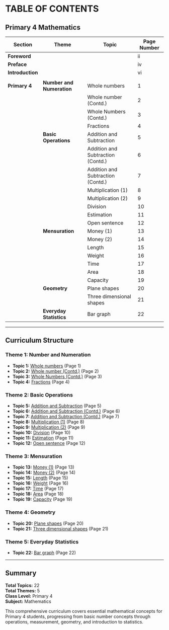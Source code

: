 # TABLE OF CONTENTS
## Primary 4 Mathematics

| Section | Theme | Topic | Page Number |
|---------|-------|-------|-------------|
| **Foreword** | | | ii |
| **Preface** | | | iv |
| **Introduction** | | | vi |
| | | | |
| **Primary 4** | **Number and Numeration** | Whole numbers | 1 |
| | | Whole number (Contd.) | 2 |
| | | Whole Numbers (Contd.) | 3 |
| | | Fractions | 4 |
| | **Basic Operations** | Addition and Subtraction | 5 |
| | | Addition and Subtraction (Contd.) | 6 |
| | | Addition and Subtraction (Contd.) | 7 |
| | | Multiplication (1) | 8 |
| | | Multiplication (2) | 9 |
| | | Division | 10 |
| | | Estimation | 11 |
| | | Open sentence | 12 |
| | **Mensuration** | Money (1) | 13 |
| | | Money (2) | 14 |
| | | Length | 15 |
| | | Weight | 16 |
| | | Time | 17 |
| | | Area | 18 |
| | | Capacity | 19 |
| | **Geometry** | Plane shapes | 20 |
| | | Three dimensional shapes | 21 |
| | **Everyday Statistics** | Bar graph | 22 |

---

## Curriculum Structure

### Theme 1: Number and Numeration
- **Topic 1:** [Whole numbers](pry4-number-numeration.md) (Page 1)
- **Topic 2:** [Whole number (Contd.)](pry4-number-numeration.md) (Page 2)
- **Topic 3:** [Whole Numbers (Contd.)](pry4-number-numeration.md) (Page 3)
- **Topic 4:** [Fractions](pry4-number-numeration.md) (Page 4)

### Theme 2: Basic Operations
- **Topic 5:** [Addition and Subtraction](pry4-basic-operations.md) (Page 5)
- **Topic 6:** [Addition and Subtraction (Contd.)](pry4-basic-operations.md) (Page 6)
- **Topic 7:** [Addition and Subtraction (Contd.)](pry4-basic-operations.md) (Page 7)
- **Topic 8:** [Multiplication (1)](pry4-basic-operations.md) (Page 8)
- **Topic 9:** [Multiplication (2)](pry4-basic-operations.md) (Page 9)
- **Topic 10:** [Division](pry4-basic-operations.md) (Page 10)
- **Topic 11:** [Estimation](pry4-basic-operations.md) (Page 11)
- **Topic 12:** [Open sentence](pry4-basic-operations.md) (Page 12)

### Theme 3: Mensuration
- **Topic 13:** [Money (1)](pry4-mensuration.md) (Page 13)
- **Topic 14:** [Money (2)](pry4-mensuration.md) (Page 14)
- **Topic 15:** [Length](pry4-mensuration.md) (Page 15)
- **Topic 16:** [Weight](pry4-mensuration.md) (Page 16)
- **Topic 17:** [Time](pry4-mensuration.md) (Page 17)
- **Topic 18:** [Area](pry4-mensuration.md) (Page 18)
- **Topic 19:** [Capacity](pry4-mensuration.md) (Page 19)

### Theme 4: Geometry
- **Topic 20:** [Plane shapes](pry4-geometry.md) (Page 20)
- **Topic 21:** [Three dimensional shapes](pry4-geometry.md) (Page 21)

### Theme 5: Everyday Statistics
- **Topic 22:** [Bar graph](pry4-everyday-statistics.md) (Page 22)

---

## Summary
**Total Topics:** 22  
**Total Themes:** 5  
**Class Level:** Primary 4  
**Subject:** Mathematics  

This comprehensive curriculum covers essential mathematical concepts for Primary 4 students, progressing from basic number concepts through operations, measurement, geometry, and introduction to statistics.
